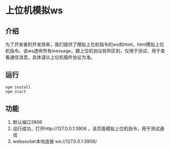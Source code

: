 # 上位机模拟ws

## 介绍
为了开发者的开发效率，我们提供了模拟上位机指令的ws和html，html模拟上位机指令。该ws透传所有message，跟上位机协议有所区别，仅用于测试，用于查看通信消息。具体请以上位机插件协议为准。

## 运行

```
npm install
npm start
```

## 功能

1. 默认端口3906
2. 运行成功，打开http://127.0.0.1:3906 ，该页面模拟上位机指令，用于测试通信
3. websocket本地连接 ws://127.0.0.1:3906/
